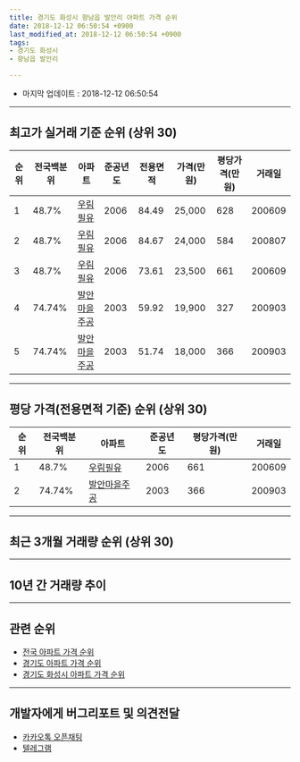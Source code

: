 ```yaml
---
title: 경기도 화성시 향남읍 발안리 아파트 가격 순위
date: 2018-12-12 06:50:54 +0900
last_modified_at: 2018-12-12 06:50:54 +0900
tags:
- 경기도 화성시
- 향남읍 발안리

---
```


* 마지막 업데이트 : 2018-12-12 06:50:54

---

## 최고가 실거래 기준 순위 (상위 30)


|순위|전국백분위|아파트|준공년도|전용면적|가격(만원)|평당가격(만원)|거래일|
|---|---|---|---|---|---|---|---|
|1|48.7%|[우림필유](https://search.naver.com/search.naver?query=%EA%B2%BD%EA%B8%B0%EB%8F%84+%ED%99%94%EC%84%B1%EC%8B%9C+%ED%96%A5%EB%82%A8%EC%9D%8D+%EB%B0%9C%EC%95%88%EB%A6%AC+%EC%9A%B0%EB%A6%BC%ED%95%84%EC%9C%A0)|2006|84.49|25,000|628|200609|
|2|48.7%|[우림필유](https://search.naver.com/search.naver?query=%EA%B2%BD%EA%B8%B0%EB%8F%84+%ED%99%94%EC%84%B1%EC%8B%9C+%ED%96%A5%EB%82%A8%EC%9D%8D+%EB%B0%9C%EC%95%88%EB%A6%AC+%EC%9A%B0%EB%A6%BC%ED%95%84%EC%9C%A0)|2006|84.67|24,000|584|200807|
|3|48.7%|[우림필유](https://search.naver.com/search.naver?query=%EA%B2%BD%EA%B8%B0%EB%8F%84+%ED%99%94%EC%84%B1%EC%8B%9C+%ED%96%A5%EB%82%A8%EC%9D%8D+%EB%B0%9C%EC%95%88%EB%A6%AC+%EC%9A%B0%EB%A6%BC%ED%95%84%EC%9C%A0)|2006|73.61|23,500|661|200609|
|4|74.74%|[발안마을주공](https://search.naver.com/search.naver?query=%EA%B2%BD%EA%B8%B0%EB%8F%84+%ED%99%94%EC%84%B1%EC%8B%9C+%ED%96%A5%EB%82%A8%EC%9D%8D+%EB%B0%9C%EC%95%88%EB%A6%AC+%EB%B0%9C%EC%95%88%EB%A7%88%EC%9D%84%EC%A3%BC%EA%B3%B5)|2003|59.92|19,900|327|200903|
|5|74.74%|[발안마을주공](https://search.naver.com/search.naver?query=%EA%B2%BD%EA%B8%B0%EB%8F%84+%ED%99%94%EC%84%B1%EC%8B%9C+%ED%96%A5%EB%82%A8%EC%9D%8D+%EB%B0%9C%EC%95%88%EB%A6%AC+%EB%B0%9C%EC%95%88%EB%A7%88%EC%9D%84%EC%A3%BC%EA%B3%B5)|2003|51.74|18,000|366|200903|


---

## 평당 가격(전용면적 기준) 순위 (상위 30)


|순위|전국백분위|아파트|준공년도|평당가격(만원)|거래일|
|---|---|---|---|---|---|
|1|48.7%|[우림필유](https://search.naver.com/search.naver?query=%EA%B2%BD%EA%B8%B0%EB%8F%84+%ED%99%94%EC%84%B1%EC%8B%9C+%ED%96%A5%EB%82%A8%EC%9D%8D+%EB%B0%9C%EC%95%88%EB%A6%AC+%EC%9A%B0%EB%A6%BC%ED%95%84%EC%9C%A0)|2006|661|200609|
|2|74.74%|[발안마을주공](https://search.naver.com/search.naver?query=%EA%B2%BD%EA%B8%B0%EB%8F%84+%ED%99%94%EC%84%B1%EC%8B%9C+%ED%96%A5%EB%82%A8%EC%9D%8D+%EB%B0%9C%EC%95%88%EB%A6%AC+%EB%B0%9C%EC%95%88%EB%A7%88%EC%9D%84%EC%A3%BC%EA%B3%B5)|2003|366|200903|


---

## 최근 3개월 거래량 순위 (상위 30)


<div style="width:100%;">
    <canvas id="deal_count_ranking" height="250"></canvas>
</div>


<script>
new Chart(document.getElementById("deal_count_ranking"), {
    type: 'horizontalBar',
    data: {
        labels: ['발안마을주공', '우림필유'],
        datasets: [{
            label: '실거래 수',
            data: [8, 6],
            borderColor: "rgba(255, 0, 128, 1)",
            backgroundColor: "rgba(255, 0, 128, 0.5)",
            fill: false,
        }]
    },
    options: {
        responsive: true,
        title: {
            display: true,
            text: '최근 3개월 거래량 순위'
        },
        tooltips: {
            mode: 'index',
            intersect: false,
            callbacks: {
                title: function(tooltipItems, data) {
                    return "실거래 수:";
                },
                label: function(tooltipItem, data) {
                    return data.labels[tooltipItem.index] + ": " + tooltipItem.xLabel;
                }
            }
        },
        hover: {
            mode: 'nearest',
            intersect: true
        },
        scales: {
            xAxes: [{
                display: true,
                scaleLabel: {
                    display: true,
                    labelString: '실거래 수'
                },
                ticks: {
                    suggestedMin: 0,
                }
            }],
            yAxes: [{
                display: true,
                ticks: {
                    autoSkip: false,
                    callback: function(value, index, values) {
                        if (value.length > 15)
                            return value.substr(0, 13) + "...";
                        else
                            return value;
                    }
                },
                scaleLabel: {
                    display: false,
                }
            }]
        }
    }
});

</script>


---

## 10년 간 거래량 추이


<div style="width:100%;">
    <canvas id="deal_progress" height="250"></canvas>
</div>

<script>
new Chart(document.getElementById("deal_progress"), {
    type: 'line',
    data: {
        labels: ['200812','200901','200902','200903','200904','200905','200906','200907','200908','200909','200910','200911','200912','201001','201002','201003','201004','201005','201006','201007','201008','201009','201010','201011','201012','201101','201102','201103','201104','201105','201106','201107','201108','201109','201110','201111','201112','201201','201202','201203','201204','201205','201206','201207','201208','201209','201210','201211','201212','201301','201302','201303','201304','201305','201306','201307','201308','201309','201310','201311','201312','201401','201402','201403','201404','201405','201406','201407','201408','201409','201410','201411','201412','201501','201502','201503','201504','201505','201506','201507','201508','201509','201510','201511','201512','201601','201602','201603','201604','201605','201606','201607','201608','201609','201610','201611','201612','201701','201702','201703','201704','201705','201706','201707','201708','201709','201710','201711','201712','201801','201802','201803','201804','201805','201806','201807','201808','201809','201810','201811','201812'],
        datasets: [{
            label: '실거래 수',
            pointRadius: 1,
            data: [2, 2, 50, 214, 194, 31, 27, 21, 28, 16, 10, 12, 13, 11, 14, 23, 10, 15, 16, 12, 19, 17, 22, 23, 17, 32, 17, 19, 24, 11, 21, 21, 23, 16, 15, 10, 12, 13, 13, 18, 15, 17, 6, 11, 17, 21, 26, 15, 18, 13, 18, 18, 12, 24, 23, 5, 19, 15, 20, 13, 23, 13, 25, 18, 19, 25, 18, 23, 19, 23, 20, 12, 15, 21, 17, 28, 19, 24, 16, 24, 17, 19, 13, 10, 16, 25, 12, 12, 35, 20, 22, 11, 14, 9, 18, 12, 9, 7, 17, 21, 17, 18, 12, 17, 13, 14, 9, 15, 8, 9, 7, 11, 4, 6, 7, 9, 8, 3, 8, 6, 0],
            borderColor: "rgba(255, 201, 14, 1)",
            backgroundColor: "rgba(255, 201, 14, 0.5)",
            fill: true,
        }]
    },
    options: {
        responsive: true,
        title: {
            display: true,
            text: '10년간 거래량 추이'
        },
        tooltips: {
            mode: 'index',
            intersect: false,
        },
        hover: {
            mode: 'nearest',
            intersect: true
        },
        scales: {
            xAxes: [{
                display: true,
                scaleLabel: {
                    display: true,
                    labelString: '년/월'
                }
            }],
            yAxes: [{
                display: true,
                ticks: {
                    suggestedMin: 0,
                },
                scaleLabel: {
                    display: true,
                    labelString: '실거래 수'
                }
            }]
        }
    }
});

</script>


---

## 관련 순위

- [전국 아파트 가격 순위](https://inasie.github.io/apt-ranking/전국)
- [경기도 아파트 가격 순위](https://inasie.github.io/apt-ranking/경기도)
- [경기도 화성시 아파트 가격 순위](https://inasie.github.io/apt-ranking/경기도-화성시)


---

## 개발자에게 버그리포트 및 의견전달

- [카카오톡 오픈채팅](https://open.kakao.com/o/gLJUAP4)
- [텔레그램](https://t.me/inasie)

